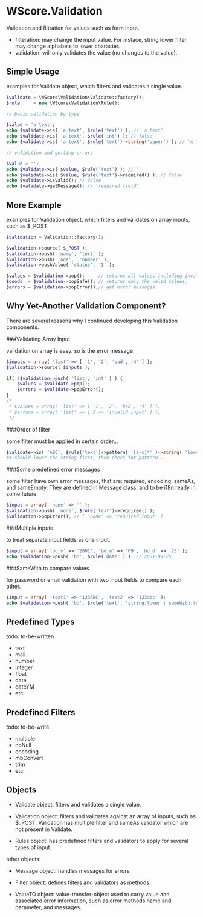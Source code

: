 WScore.Validation
=================

Validation and filtration for values such as form input.

*   filteration:
    may change the input value. For instace, string:lower filter may change alphabets to lower character.
*   validation:
    will only validates the value (no changes to the value).


Simple Usage
------------

examples for Validate object, which filters and validates a single value. 

```php
$validate = \WScore\Validation\Validate::factory();
$rule     = new \WScore\Validation\Rule();

// basic validation by type

$value = 'a text';
echo $validate->is( 'a text', $rule('text') ); // 'a text'
echo $validate->is( 'a text', $rule('int') ); // false
echo $validate->is( 'a text', $rule('text')->string('upper') ); // 'A TEXT'

// validation and getting errors

$value = '';
echo $validate->is( $value, $rule('text') ); // ''
echo $validate->is( $value, $rule('text')->required() ); // false
echo $validate->isValid(); // false
echo $validate->getMessage(); // 'required field'
```


More Example
------------

examples for Validation object, which filters and validates on array inputs,
such as $_POST. 


```php
$validation = Validation::factory();

$validation->source( $_POST );
$validation->push( 'name', 'text' );
$validation->push( 'age',  'number' );
$validation->pushValue( 'status', '1' );

$values = $validation->pop();     // returns all values including invalid ones.
$goods  = $validation->popSafe(); // returns only the valid values.
$errors = $validation->popError();// get error messages.
```

Why Yet-Another Validation Component?
-------------------------------------

There are several reasons why I continued developing this Validation components. 

###Validating Array Input

validation on array is easy. so is the error message. 

```php
$inputs = array( 'list' => [ '1', '2', 'bad', '4' ] );
$validation->source( $inputs );

if( !$validation->push( 'list', 'int' ) ) {
    $values = $validate->pop();
    $errors = $validate->popError();
}
/*
 * $values = array( 'list' => [ '1', '2', 'bad', '4' ] );
 * $errors = array( 'list' => [ 3 => 'invalid input' ] );
 */
```

###Order of filter

some filter must be applied in certain order... 

```php
$validate->is( 'ABC', $rule('text')->pattern( '[a-c]*' )->string( 'lower' );
## should lower the string first, then check for pattern...
```

###Some predefined error messages

some filter have own error messages, 
that are: required, encoding, sameAs, and sameEmpty. 
They are defined in Message class, and to be i18n ready in some future.

```php
$input = array( 'none' => '' );
$validation->push( 'none', $rule('text')->required() );
$validation->popError(); // [ 'none' => 'required input' ]
```

###Multiple inputs

to treat separate input fields as one input. 

```php
$input = array( 'bd_y' => '2001', 'bd_m' => '09', 'bd_d' => '25' );
echo $validation->push( 'bd', $rule('date' ) ); // 2001-09-25
```

###SameWith to compare values

for password or email validation with two input fields 
to compare each other. 

```php
$input = array( 'text1' => '123ABC', 'text2' => '123abc' );
echo $validation->push( 'bd', $rule('text', 'string:lower | sameWith:text2' ) ); // 123abc
```

Predefined Types
----------------

todo: to-be-written

*   text
*   mail
*   number
*   integer
*   float
*   date
*   dateYM
*   etc.

Predefined Filters
------------------

todo: to-be-write

*   multiple
*   noNull
*   encoding
*   mbConvert
*   trim
*   etc.

Objects
-------

*   Validate object:
    filters and validates a single value.

*   Validation object:
    filters and validates against an array of inputs, such as $_POST.
    Validation has multiple filter and sameAs validator which are not present in Validate.

*   Rules object:
    has predefined filters and validators to apply for several types of input.

other objects:

*   Message object:
    handles messages for errors. 

*   Filter object:
    defines filters and validators as methods. 

*   ValueTO object:
    value-transfer-object used to carry value and associated error information, 
    such as error methods name and parameter, and messages. 

